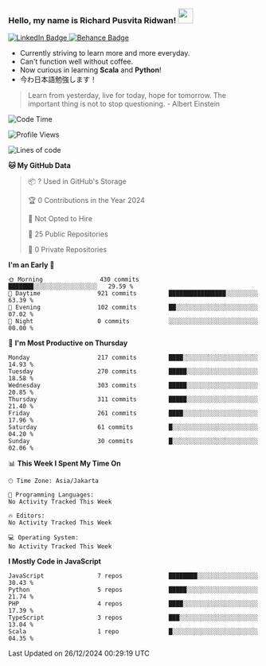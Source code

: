 ### Hello, my name is Richard Pusvita Ridwan! <img src="https://raw.githubusercontent.com/MartinHeinz/MartinHeinz/master/wave.gif" width="30px">


<div id="badges">
  <a href="https://www.linkedin.com/in/richard1998/">
    <img src="https://img.shields.io/badge/richard1998-blue?style=flat&logo=linkedin" alt="LinkedIn Badge"/>
  </a>
  <a href="https://www.behance.net/richardrid3d36">
    <img src="https://img.shields.io/badge/Behance-informational?style=flat&logo=behance" alt="Behance Badge"/>
  </a>
</div>


-  Currently striving to learn more and more everyday.
-  Can't function well without coffee.
-  Now curious in learning **Scala** and **Python**!
-  今わ日本語勉強します！

> Learn from yesterday, live for today, hope for tomorrow. The important thing is not to stop questioning. - Albert Einstein

<!--START_SECTION:waka-->
![Code Time](http://img.shields.io/badge/Code%20Time-81%20hrs%2034%20mins-blue)

![Profile Views](http://img.shields.io/badge/Profile%20Views-0-blue)

![Lines of code](https://img.shields.io/badge/From%20Hello%20World%20I%27ve%20Written-875.6%20thousand%20lines%20of%20code-blue)

**🐱 My GitHub Data** 

> 📦 ? Used in GitHub's Storage 
 > 
> 🏆 0 Contributions in the Year 2024
 > 
> 🚫 Not Opted to Hire
 > 
> 📜 25 Public Repositories 
 > 
> 🔑 0 Private Repositories 
 > 
**I'm an Early 🐤** 

```text
🌞 Morning                430 commits         ███████░░░░░░░░░░░░░░░░░░   29.59 % 
🌆 Daytime                921 commits         ████████████████░░░░░░░░░   63.39 % 
🌃 Evening                102 commits         ██░░░░░░░░░░░░░░░░░░░░░░░   07.02 % 
🌙 Night                  0 commits           ░░░░░░░░░░░░░░░░░░░░░░░░░   00.00 % 
```
📅 **I'm Most Productive on Thursday** 

```text
Monday                   217 commits         ████░░░░░░░░░░░░░░░░░░░░░   14.93 % 
Tuesday                  270 commits         █████░░░░░░░░░░░░░░░░░░░░   18.58 % 
Wednesday                303 commits         █████░░░░░░░░░░░░░░░░░░░░   20.85 % 
Thursday                 311 commits         █████░░░░░░░░░░░░░░░░░░░░   21.40 % 
Friday                   261 commits         ████░░░░░░░░░░░░░░░░░░░░░   17.96 % 
Saturday                 61 commits          █░░░░░░░░░░░░░░░░░░░░░░░░   04.20 % 
Sunday                   30 commits          █░░░░░░░░░░░░░░░░░░░░░░░░   02.06 % 
```


📊 **This Week I Spent My Time On** 

```text
🕑︎ Time Zone: Asia/Jakarta

💬 Programming Languages: 
No Activity Tracked This Week

🔥 Editors: 
No Activity Tracked This Week

💻 Operating System: 
No Activity Tracked This Week
```

**I Mostly Code in JavaScript** 

```text
JavaScript               7 repos             ████████░░░░░░░░░░░░░░░░░   30.43 % 
Python                   5 repos             █████░░░░░░░░░░░░░░░░░░░░   21.74 % 
PHP                      4 repos             ████░░░░░░░░░░░░░░░░░░░░░   17.39 % 
TypeScript               3 repos             ███░░░░░░░░░░░░░░░░░░░░░░   13.04 % 
Scala                    1 repo              █░░░░░░░░░░░░░░░░░░░░░░░░   04.35 % 
```




 Last Updated on 26/12/2024 00:29:19 UTC
<!--END_SECTION:waka-->
